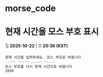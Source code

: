 # morse_code
# 현재 시간을 모스 부호 표시
<!-- MORSE_TIME_START -->
🗓️ **2025-10-22** | ⏰ **20:36 (KST)**

```
현재 시간을 입력하세요. 모스 부호로 바꿉니다
..--- ----- ...-- -....
모스 부호를 다시 현재 시간으로 바꿉니다
2036
```
<!-- MORSE_TIME_END -->

